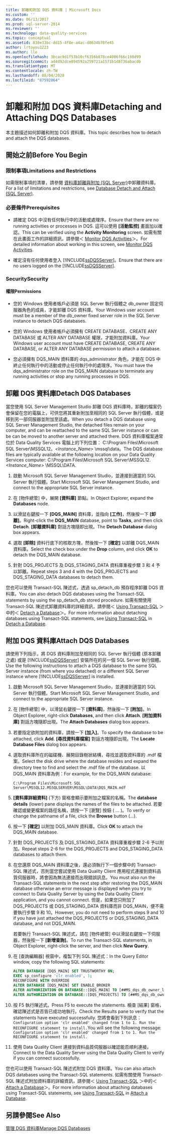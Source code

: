 ```yaml
---
title: 卸離和附加 DQS 資料庫 | Microsoft Docs
ms.custom: ''
ms.date: 06/13/2017
ms.prod: sql-server-2014
ms.reviewer: ''
ms.technology: data-quality-services
ms.topic: conceptual
ms.assetid: 830e33bc-dd15-4f8e-a4ac-d8634b78fe45
author: lrtoyou1223
ms.author: lle
ms.openlocfilehash: 3bcac9d1f53b10cf6356b878ce4006f66c198d99
ms.sourcegitcommit: ad4d92dce894592a259721a1571b1d8736abacdb
ms.translationtype: MT
ms.contentlocale: zh-TW
ms.lasthandoff: 08/04/2020
ms.locfileid: "87592864"
---
```

# <a name="detaching-and-attaching-dqs-databases"></a><span data-ttu-id="8527c-102">卸離和附加 DQS 資料庫</span><span class="sxs-lookup"><span data-stu-id="8527c-102">Detaching and Attaching DQS Databases</span></span>
  <span data-ttu-id="8527c-103">本主題描述如何卸離和附加 DQS 資料庫。</span><span class="sxs-lookup"><span data-stu-id="8527c-103">This topic describes how to detach and attach the DQS databases.</span></span>  
  
##  <a name="before-you-begin"></a><a name="BeforeYouBegin"></a> <span data-ttu-id="8527c-104">開始之前</span><span class="sxs-lookup"><span data-stu-id="8527c-104">Before You Begin</span></span>  
  
###  <a name="limitations-and-restrictions"></a><a name="Limitations"></a> <span data-ttu-id="8527c-105">限制事項</span><span class="sxs-lookup"><span data-stu-id="8527c-105">Limitations and Restrictions</span></span>  
 <span data-ttu-id="8527c-106">如需限制事項的清單，請參閱 [資料庫卸離與附加 &#40;SQL Server&#41;](../relational-databases/databases/database-detach-and-attach-sql-server.md)中卸離資料庫。</span><span class="sxs-lookup"><span data-stu-id="8527c-106">For a list of limitations and restrictions, see [Database Detach and Attach &#40;SQL Server&#41;](../relational-databases/databases/database-detach-and-attach-sql-server.md).</span></span>  
  
###  <a name="prerequisites"></a><a name="Prerequisites"></a> <span data-ttu-id="8527c-107">必要條件</span><span class="sxs-lookup"><span data-stu-id="8527c-107">Prerequisites</span></span>  
  
-   <span data-ttu-id="8527c-108">請確定 DQS 中沒有任何執行中的活動或處理序。</span><span class="sxs-lookup"><span data-stu-id="8527c-108">Ensure that there are no running activities or processes in DQS.</span></span> <span data-ttu-id="8527c-109">這可以使用 **[活動監控]** 畫面加以確認。</span><span class="sxs-lookup"><span data-stu-id="8527c-109">This can be verified using the **Activity Monitoring** screen.</span></span> <span data-ttu-id="8527c-110">如需有關在此畫面工作的詳細資訊，請參閱＜ [Monitor DQS Activities](../../2014/data-quality-services/monitor-dqs-activities.md)＞。</span><span class="sxs-lookup"><span data-stu-id="8527c-110">For detailed information about working in this screen, see [Monitor DQS Activities](../../2014/data-quality-services/monitor-dqs-activities.md).</span></span>  
  
-   <span data-ttu-id="8527c-111">確定沒有任何使用者登入 [!INCLUDE[ssDQSServer](../includes/ssdqsserver-md.md)]。</span><span class="sxs-lookup"><span data-stu-id="8527c-111">Ensure that there are no users logged on the [!INCLUDE[ssDQSServer](../includes/ssdqsserver-md.md)].</span></span>  
  
###  <a name="security"></a><a name="Security"></a> <span data-ttu-id="8527c-112">Security</span><span class="sxs-lookup"><span data-stu-id="8527c-112">Security</span></span>  
  
####  <a name="permissions"></a><a name="Permissions"></a> <span data-ttu-id="8527c-113">權限</span><span class="sxs-lookup"><span data-stu-id="8527c-113">Permissions</span></span>  
  
-   <span data-ttu-id="8527c-114">您的 Windows 使用者帳戶必須是 SQL Server 執行個體之 db_owner 固定伺服器角色的成員，才能卸離 DQS 資料庫。</span><span class="sxs-lookup"><span data-stu-id="8527c-114">Your Windows user account must be a member of the db_owner fixed server role in the SQL Server instance to detach DQS databases.</span></span>  
  
-   <span data-ttu-id="8527c-115">您的 Windows 使用者帳戶必須擁有 CREATE DATABASE、CREATE ANY DATABASE 或 ALTER ANY DATABASE 權限，才能附加資料庫。</span><span class="sxs-lookup"><span data-stu-id="8527c-115">Your Windows user account must have CREATE DATABASE, CREATE ANY DATABASE, or ALTER ANY DATABASE permission to attach a database.</span></span>  
  
-   <span data-ttu-id="8527c-116">您必須擁有 DQS_MAIN 資料庫的 dqs_administrator 角色，才能在 DQS 中終止任何執行中的活動或停止任何執行中的處理序。</span><span class="sxs-lookup"><span data-stu-id="8527c-116">You must have the dqs_administrator role on the DQS_MAIN database to terminate any running activities or stop any running processes in DQS.</span></span>  
  
##  <a name="detach-dqs-databases"></a><a name="Detach"></a><span data-ttu-id="8527c-117">卸離 DQS 資料庫</span><span class="sxs-lookup"><span data-stu-id="8527c-117">Detach DQS Databases</span></span>  
 <span data-ttu-id="8527c-118">當您使用 SQL Server Management Studio 卸離 DQS 資料庫時，卸離的檔案仍會保留在您的電腦上，可供您將其重新附加至相同的 SQL Server 執行個體，或是移到另一部伺服器並附加至該處。</span><span class="sxs-lookup"><span data-stu-id="8527c-118">When you detach a DQS database using SQL Server Management Studio, the detached files remain on your computer, and can be reattached to the same SQL Server instance or can be can be moved to another server and attached there.</span></span> <span data-ttu-id="8527c-119">DQS 資料庫檔案通常位於 Data Quality Services 電腦上的下列位置： C:\Program Files\Microsoft SQL Server\MSSQL12。*<Instance_Name>* \mssql\data。</span><span class="sxs-lookup"><span data-stu-id="8527c-119">The DQS database files are typically available at the following location on your Data Quality Services computer: C:\Program Files\Microsoft SQL Server\MSSQL12.*<Instance_Name>* \MSSQL\DATA.</span></span>  
  
1.  <span data-ttu-id="8527c-120">啟動 Microsoft SQL Server Management Studio，並連接到適當的 SQL Server 執行個體。</span><span class="sxs-lookup"><span data-stu-id="8527c-120">Start Microsoft SQL Server Management Studio, and connect to the appropriate SQL Server instance.</span></span>  
  
2.  <span data-ttu-id="8527c-121">在 [物件總管] 中，展開 **[資料庫]** 節點。</span><span class="sxs-lookup"><span data-stu-id="8527c-121">In Object Explorer, expand the **Databases** node.</span></span>  
  
3.  <span data-ttu-id="8527c-122">以滑鼠右鍵按一下 **[DQS_MAIN]** 資料庫，並指向 **[工作]**，然後按一下 **[卸離]**。</span><span class="sxs-lookup"><span data-stu-id="8527c-122">Right-click the **DQS_MAIN** database, point to **Tasks**, and then click **Detach**.</span></span> <span data-ttu-id="8527c-123">**[卸離資料庫]** 對話方塊隨即出現。</span><span class="sxs-lookup"><span data-stu-id="8527c-123">The **Detach Database** dialog box appears.</span></span>  
  
4.  <span data-ttu-id="8527c-124">選取 **[卸除]** 資料行底下的核取方塊，然後按一下 **[確定]** 以卸離 DQS_MAIN 資料庫。</span><span class="sxs-lookup"><span data-stu-id="8527c-124">Select the check box under the **Drop** column, and click **OK** to detach the DQS_MAIN database.</span></span>  
  
5.  <span data-ttu-id="8527c-125">針對 DQS_PROJECTS 及 DQS_STAGING_DATA 資料庫重複步驟 3 和 4 予以卸離。</span><span class="sxs-lookup"><span data-stu-id="8527c-125">Repeat steps 3 and 4 with the DQS_PROJECTS and DQS_STAGING_DATA databases to detach them.</span></span>  
  
 <span data-ttu-id="8527c-126">您也可以使用 Transact-SQL 陳述式，透過 sp_detach_db 預存程序卸離 DQS 資料庫。</span><span class="sxs-lookup"><span data-stu-id="8527c-126">You can also detach DQS databases using the Transact-SQL statements by using the sp_detach_db stored procedure.</span></span> <span data-ttu-id="8527c-127">如需有關使用 Transact-SQL 陳述式卸離資料庫的詳細資訊，請參閱＜ [Using Transact-SQL](../relational-databases/databases/detach-a-database.md#TsqlProcedure) ＞中的＜ [Detach a Database](../relational-databases/databases/detach-a-database.md)＞。</span><span class="sxs-lookup"><span data-stu-id="8527c-127">For more information about detaching databases using Transact-SQL statements, see [Using Transact-SQL](../relational-databases/databases/detach-a-database.md#TsqlProcedure) in [Detach a Database](../relational-databases/databases/detach-a-database.md).</span></span>  
  
##  <a name="attach-dqs-databases"></a><a name="Attach"></a><span data-ttu-id="8527c-128">附加 DQS 資料庫</span><span class="sxs-lookup"><span data-stu-id="8527c-128">Attach DQS Databases</span></span>  
 <span data-ttu-id="8527c-129">請使用下列指示，將 DQS 資料庫附加至相同的 SQL Server 執行個體 (原本卸離之處) 或是 [!INCLUDE[ssDQSServer](../includes/ssdqsserver-md.md)] 安裝所在的另一個 SQL Server 執行個體。</span><span class="sxs-lookup"><span data-stu-id="8527c-129">Use the following instructions to attach a DQS database to the same SQL Server instance (from where you detached) or a different SQL Server instance where [!INCLUDE[ssDQSServer](../includes/ssdqsserver-md.md)] is installed.</span></span>  
  
1.  <span data-ttu-id="8527c-130">啟動 Microsoft SQL Server Management Studio，並連接到適當的 SQL Server 執行個體。</span><span class="sxs-lookup"><span data-stu-id="8527c-130">Start Microsoft SQL Server Management Studio, and connect to the appropriate SQL Server instance.</span></span>  
  
2.  <span data-ttu-id="8527c-131">在 [物件總管] 中，以滑鼠右鍵按一下 **[資料庫]**，然後按一下 **[附加]**。</span><span class="sxs-lookup"><span data-stu-id="8527c-131">In Object Explorer, right-click **Databases**, and then click **Attach**.</span></span> <span data-ttu-id="8527c-132">**[附加資料庫]** 對話方塊隨即出現。</span><span class="sxs-lookup"><span data-stu-id="8527c-132">The **Attach Databases** dialog box appears.</span></span>  
  
3.  <span data-ttu-id="8527c-133">若要指定欲附加的資料庫，請按一下 **[加入]**。</span><span class="sxs-lookup"><span data-stu-id="8527c-133">To specify the database to be attached, click **Add**.</span></span> <span data-ttu-id="8527c-134">**[尋找資料庫檔案]** 對話方塊隨即出現。</span><span class="sxs-lookup"><span data-stu-id="8527c-134">The **Locate Database Files** dialog box appears.</span></span>  
  
4.  <span data-ttu-id="8527c-135">選取資料庫所在的磁碟機、展開目錄樹狀結構，尋找並選取資料庫的 .mdf 檔案。</span><span class="sxs-lookup"><span data-stu-id="8527c-135">Select the disk drive where the database resides and expand the directory tree to find and select the .mdf file of the database.</span></span> <span data-ttu-id="8527c-136">以 DQS_MAIN 資料庫為例：</span><span class="sxs-lookup"><span data-stu-id="8527c-136">For example, for the DQS_MAIN database:</span></span>  
  
    ```  
    C:\Program Files\Microsoft SQL Server\MSSQL12.MSSQLSERVER\MSSQL\DATA\DQS_MAIN.mdf  
    ```  
  
5.  <span data-ttu-id="8527c-137">**[資料庫詳細資料]** (下方) 窗格會顯示要附加之檔案的名稱。</span><span class="sxs-lookup"><span data-stu-id="8527c-137">The **database details** (lower) pane displays the names of the files to be attached.</span></span> <span data-ttu-id="8527c-138">若要確認或變更檔案的路徑名稱，請按一下 [瀏覽] 按鈕 ( ... )。</span><span class="sxs-lookup"><span data-stu-id="8527c-138">To verify or change the pathname of a file, click the **Browse** button (...).</span></span>  
  
6.  <span data-ttu-id="8527c-139">按一下 **[確定]** 以附加 DQS_MAIN 資料庫。</span><span class="sxs-lookup"><span data-stu-id="8527c-139">Click **OK** to attach the DQS_MAIN database.</span></span>  
  
7.  <span data-ttu-id="8527c-140">針對 DQS_PROJECTS 及 DQS_STAGING_DATA 資料庫重複步驟 2-6 予以附加。</span><span class="sxs-lookup"><span data-stu-id="8527c-140">Repeat steps 2-6 for the DQS_PROJECTS and DQS_STAGING_DATA databases to attach them.</span></span>  
  
8.  <span data-ttu-id="8527c-141">在您還原 DQS_MAIN 資料庫之後，還必須執行下一個步驟中的 Transact-SQL 陳述式，否則當您嘗試使用 Data Quality Client 應用程式連接到資料品質伺服器時，將會因為無法連接而出現錯誤訊息。</span><span class="sxs-lookup"><span data-stu-id="8527c-141">You must also run the Transact-SQL statements in the next step after restoring the DQS_MAIN database otherwise an error message is displayed when you try to connect to Data Quality Server by using the Data Quality Client application, and you cannot connect.</span></span> <span data-ttu-id="8527c-142">但是，如果您只附加了 DQS_PROJECTS 或 DQS_STAGING_DATA 資料庫而非 DQS_MAIN，便不需要執行步驟 9 和 10。</span><span class="sxs-lookup"><span data-stu-id="8527c-142">However, you do not need to perform steps 9 and 10 if you have just attached the DQS_PROJECTS or DQS_STAGING_DATA database, and not DQS_MAIN.</span></span>  
  
     <span data-ttu-id="8527c-143">若要執行 Transact-SQL 陳述式，請在 [物件總管] 中以滑鼠右鍵按一下伺服器，然後按一下 **[新增查詢]**。</span><span class="sxs-lookup"><span data-stu-id="8527c-143">To run the Transact-SQL statements, in Object Explorer, right-click the server, and then click **New Query**.</span></span>  
  
9. <span data-ttu-id="8527c-144">在 [查詢編輯器] 視窗中，複製下列 SQL 陳述式：</span><span class="sxs-lookup"><span data-stu-id="8527c-144">In the Query Editor window, copy the following SQL statements:</span></span>  
  
    ```sql  
    ALTER DATABASE [DQS_MAIN] SET TRUSTWORTHY ON;  
    EXEC sp_configure 'clr enabled', 1;  
    RECONFIGURE WITH OVERRIDE  
    ALTER DATABASE [DQS_MAIN] SET ENABLE_BROKER  
    ALTER AUTHORIZATION ON DATABASE::[DQS_MAIN] TO [##MS_dqs_db_owner_login##]  
    ALTER AUTHORIZATION ON DATABASE::[DQS_PROJECTS] TO [##MS_dqs_db_owner_login##]  
    ```  
  
10. <span data-ttu-id="8527c-145">按 F5 執行陳述式。</span><span class="sxs-lookup"><span data-stu-id="8527c-145">Press F5 to execute the statements.</span></span> <span data-ttu-id="8527c-146">檢查 [結果] 窗格，確認陳述式是否皆已成功地執行。</span><span class="sxs-lookup"><span data-stu-id="8527c-146">Check the Results pane to verify that the statements have executed successfully.</span></span> <span data-ttu-id="8527c-147">您將會看到下列訊息： `Configuration option 'clr enabled' changed from 1 to 1. Run the RECONFIGURE statement to install.`</span><span class="sxs-lookup"><span data-stu-id="8527c-147">You will see the following message: `Configuration option 'clr enabled' changed from 1 to 1. Run the RECONFIGURE statement to install.`</span></span>  
  
11. <span data-ttu-id="8527c-148">使用 Data Quality Client 連接到資料品質伺服器以確認能否順利連接。</span><span class="sxs-lookup"><span data-stu-id="8527c-148">Connect to the Data Quality Server using the Data Quality Client to verify if you can connect successfully.</span></span>  
  
 <span data-ttu-id="8527c-149">您也可以使用 Transact-SQL 陳述式附加 DQS 資料庫。</span><span class="sxs-lookup"><span data-stu-id="8527c-149">You can also attach DQS databases using the Transact-SQL statements.</span></span> <span data-ttu-id="8527c-150">如需有關使用 Transact-SQL 陳述式附加資料庫的詳細資訊，請參閱＜ [Using Transact-SQL](../relational-databases/databases/attach-a-database.md#TsqlProcedure) ＞中的＜ [Attach a Database](../relational-databases/databases/attach-a-database.md)＞。</span><span class="sxs-lookup"><span data-stu-id="8527c-150">For more information about attaching databases using Transact-SQL statements, see [Using Transact-SQL](../relational-databases/databases/attach-a-database.md#TsqlProcedure) in [Attach a Database](../relational-databases/databases/attach-a-database.md).</span></span>  
  
## <a name="see-also"></a><span data-ttu-id="8527c-151">另請參閱</span><span class="sxs-lookup"><span data-stu-id="8527c-151">See Also</span></span>  
 [<span data-ttu-id="8527c-152">管理 DQS 資料庫</span><span class="sxs-lookup"><span data-stu-id="8527c-152">Manage DQS Databases</span></span>](../../2014/data-quality-services/manage-dqs-databases.md)  
  
  
